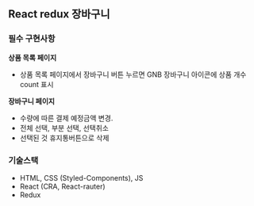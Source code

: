 ## React redux 장바구니

### 필수 구현사항
**상품 목록 페이지**
- 상품 목록 페이지에서 장바구니 버튼 누르면 GNB 장바구니 아이콘에 상품 개수 count 표시

**장바구니 페이지**
- 수량에 따른 결제 예정금액 변경.
- 전체 선택, 부분 선택, 선택취소
- 선택된 것 휴지통버튼으로 삭제

### 기술스택
- HTML, CSS (Styled-Components), JS
- React (CRA, React-rauter)
- Redux
